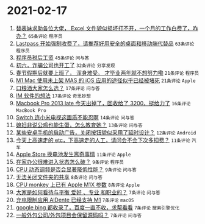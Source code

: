 # 2021-02-17

1. [替表妹求助各位大佬， Excel 文件貌似损坏打不开，一个月的工作白费了，咋办？](https://www.v2ex.com/t/753658) `65条评论` `程序员`
1. [Lastpass 开始强制收费了，请推荐好用安全的桌面和移动端代替品](https://www.v2ex.com/t/753651) `63条评论` `程序员`
1. [程序员税后工资](https://www.v2ex.com/t/753635) `45条评论` `问与答`
1. [初六，诈骗公司也开工了](https://www.v2ex.com/t/753693) `32条评论` `分享发现`
1. [春节假期后就要上班了， 浑身难受。 才毕业两年就不想努力嘞](https://www.v2ex.com/t/753706) `21条评论` `程序员`
1. [M1 Mac 使用未上架 MAS 的 iOS 应用的途径似乎已经被堵死](https://www.v2ex.com/t/753655) `21条评论` `Apple`
1. [口粮酒大家怎么选？](https://www.v2ex.com/t/753723) `17条评论` `问与答`
1. [IM 软件的想法](https://www.v2ex.com/t/753682) `17条评论` `奇思妙想`
1. [Macbook Pro 2013 late 今天出掉了，回收给了 3200，挺给力了](https://www.v2ex.com/t/753716) `16条评论` `MacBook Pro`
1. [Switch 连小米电视这画质不能忍啊](https://www.v2ex.com/t/753700) `14条评论` `问与答`
1. [媳妇非说公鸡也能生蛋，怎么教育她？](https://www.v2ex.com/t/753644) `13条评论` `问与答`
1. [某些安卓手机的启动广告，关闭按钮貌似采用了延时设计？](https://www.v2ex.com/t/753680) `12条评论` `Android`
1. [今天上高速走的 etc，下高速走的人工，请问会不会下次多扣费？](https://www.v2ex.com/t/753695) `11条评论` `汽车`
1. [Apple Store 换电池发生离奇事情](https://www.v2ex.com/t/753694) `11条评论` `Apple`
1. [在家办公很难进入状态怎么破？](https://www.v2ex.com/t/753719) `9条评论` `程序员`
1. [CPU 动态调频是否会显著降低性能？](https://www.v2ex.com/t/753654) `9条评论` `问与答`
1. [无法关闭文件夹的共享](https://www.v2ex.com/t/753646) `8条评论` `问与答`
1. [CPU monkey 上已有 Apple M1X 参数](https://www.v2ex.com/t/753633) `8条评论` `Apple`
1. [大家是如何看待与平衡 爱好 、专业 和职业的？](https://www.v2ex.com/t/753703) `7条评论` `问与答`
1. [充电限制应用 AlDente 已经支持 M1](https://www.v2ex.com/t/753666) `7条评论` `macOS`
1. [google bing 都收录了，百度一直不收，求帮看看](https://www.v2ex.com/t/753640) `7条评论` `搜索引擎优化`
1. [一般外包公司/外包项目会保留源码吗？](https://www.v2ex.com/t/753634) `7条评论` `问与答`
